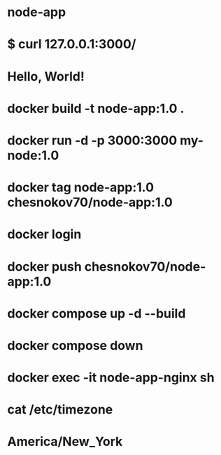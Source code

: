 # node-app
# $ curl 127.0.0.1:3000/
# Hello, World!

# docker build -t node-app:1.0 .
# docker run -d -p 3000:3000 my-node:1.0
# docker tag node-app:1.0 chesnokov70/node-app:1.0
# docker login
# docker push chesnokov70/node-app:1.0
# docker compose up -d --build
# docker compose down
# docker exec -it node-app-nginx sh
# cat /etc/timezone
# America/New_York